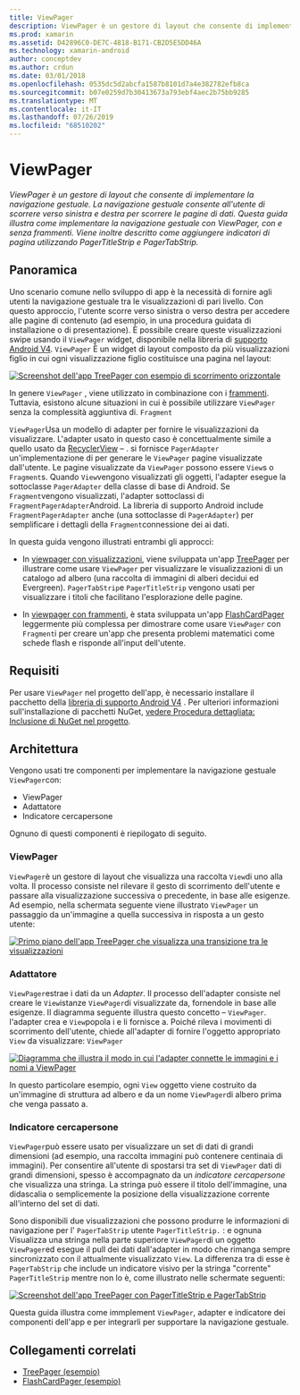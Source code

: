 ```yaml
---
title: ViewPager
description: ViewPager è un gestore di layout che consente di implementare la navigazione gestuale. La navigazione gestuale consente all'utente di scorrere verso sinistra e destra per scorrere le pagine di dati. Questa guida illustra come implementare la navigazione gestuale con ViewPager, con e senza frammenti. Viene inoltre descritto come aggiungere indicatori di pagina utilizzando PagerTitleStrip e PagerTabStrip.
ms.prod: xamarin
ms.assetid: D42896C0-DE7C-4818-B171-CB2D5E5DD46A
ms.technology: xamarin-android
author: conceptdev
ms.author: crdun
ms.date: 03/01/2018
ms.openlocfilehash: 0535dc5d2abcfa1587b8101d7a4e382782efb8ca
ms.sourcegitcommit: b07e0259d7b30413673a793ebf4aec2b75bb9285
ms.translationtype: MT
ms.contentlocale: it-IT
ms.lasthandoff: 07/26/2019
ms.locfileid: "68510202"
---
```

# <a name="viewpager"></a>ViewPager

_ViewPager è un gestore di layout che consente di implementare la navigazione gestuale. La navigazione gestuale consente all'utente di scorrere verso sinistra e destra per scorrere le pagine di dati. Questa guida illustra come implementare la navigazione gestuale con ViewPager, con e senza frammenti. Viene inoltre descritto come aggiungere indicatori di pagina utilizzando PagerTitleStrip e PagerTabStrip._

 
## <a name="overview"></a>Panoramica

Uno scenario comune nello sviluppo di app è la necessità di fornire agli utenti la navigazione gestuale tra le visualizzazioni di pari livello. Con questo approccio, l'utente scorre verso sinistra o verso destra per accedere alle pagine di contenuto (ad esempio, in una procedura guidata di installazione o di presentazione). È possibile creare queste visualizzazioni swipe usando il `ViewPager` widget, disponibile nella libreria di [supporto Android V4](https://www.nuget.org/packages/Xamarin.Android.Support.v4/). `ViewPager` È un widget di layout composto da più visualizzazioni figlio in cui ogni visualizzazione figlio costituisce una pagina nel layout: 

[![Screenshot dell'app TreePager con esempio di scorrimento orizzontale](images/01-intro-sml.png)](images/01-intro.png#lightbox)

In genere `ViewPager` , viene utilizzato in combinazione con i [frammenti](~/android/platform/fragments/index.md). Tuttavia, esistono alcune situazioni in cui è possibile utilizzare `ViewPager` senza la complessità aggiuntiva di. `Fragment`

`ViewPager`Usa un modello di adapter per fornire le visualizzazioni da visualizzare. L'adapter usato in questo caso è concettualmente simile a quello usato da [RecyclerView](~/android/user-interface/layouts/recycler-view/index.md) &ndash; . si fornisce `PagerAdapter` un'implementazione di per generare le `ViewPager` pagine visualizzate dall'utente. Le pagine visualizzate da `ViewPager` possono essere `View`s o `Fragment`s. Quando `View`vengono visualizzati gli oggetti, l'adapter esegue la sottoclasse `PagerAdapter` della classe di base di Android. Se `Fragment`vengono visualizzati, l'adapter sottoclassi di `FragmentPagerAdapter`Android. La libreria di supporto Android include `FragmentPagerAdapter` anche (una sottoclasse di `PagerAdapter`) per semplificare i dettagli della `Fragment`connessione dei ai dati. 

In questa guida vengono illustrati entrambi gli approcci: 

-   In [viewpager con visualizzazioni](~/android/user-interface/controls/view-pager/viewpager-and-views.md), viene sviluppata un'app [TreePager](https://developer.xamarin.com/samples/monodroid/UserInterface/TreePager/) per illustrare come usare `ViewPager` per visualizzare le visualizzazioni di un catalogo ad albero (una raccolta di immagini di alberi decidui ed Evergreen). 
    `PagerTabStrip`e `PagerTitleStrip` vengono usati per visualizzare i titoli che facilitano l'esplorazione delle pagine.

-   In [viewpager con frammenti](~/android/user-interface/controls/view-pager/viewpager-and-fragments.md), è stata sviluppata un'app [FlashCardPager](https://developer.xamarin.com/samples/monodroid/UserInterface/TreePager/) leggermente più complessa per dimostrare come usare `ViewPager` con `Fragment`i per creare un'app che presenta problemi matematici come schede flash e risponde all'input dell'utente. 


## <a name="requirements"></a>Requisiti

Per usare `ViewPager` nel progetto dell'app, è necessario installare il pacchetto della [libreria di supporto Android V4](https://www.nuget.org/packages/Xamarin.Android.Support.v4/) . Per ulteriori informazioni sull'installazione di pacchetti NuGet, [vedere Procedura dettagliata: Inclusione di NuGet nel progetto](https://docs.microsoft.com/visualstudio/mac/nuget-walkthrough). 

 
## <a name="architecture"></a>Architettura

Vengono usati tre componenti per implementare la navigazione gestuale `ViewPager`con:

-   ViewPager
-   Adattatore
-   Indicatore cercapersone

Ognuno di questi componenti è riepilogato di seguito.



### <a name="viewpager"></a>ViewPager

`ViewPager`è un gestore di layout che visualizza una raccolta `View`di uno alla volta. Il processo consiste nel rilevare il gesto di scorrimento dell'utente e passare alla visualizzazione successiva o precedente, in base alle esigenze. Ad esempio, nella schermata seguente viene illustrato `ViewPager` un passaggio da un'immagine a quella successiva in risposta a un gesto utente: 

[![Primo piano dell'app TreePager che visualizza una transizione tra le visualizzazioni](images/02-transition-sml.png)](images/02-transition.png#lightbox)


### <a name="adapter"></a>Adattatore

`ViewPager`estrae i dati da un *Adapter*. Il processo dell'adapter consiste nel creare le `View`istanze `ViewPager`di visualizzate da, fornendole in base alle esigenze. Il diagramma seguente illustra questo concetto &ndash; `ViewPager`. l'adapter crea e `View`popola i e li fornisce a. Poiché rileva i movimenti di scorrimento dell'utente, chiede all'adapter di fornire l'oggetto appropriato `View` da visualizzare: `ViewPager` 

[![Diagramma che illustra il modo in cui l'adapter connette le immagini e i nomi a ViewPager](images/03-adapter-sml.png)](images/03-adapter.png#lightbox)

In questo particolare esempio, ogni `View` oggetto viene costruito da un'immagine di struttura ad albero e da un nome `ViewPager`di albero prima che venga passato a. 



### <a name="pager-indicator"></a>Indicatore cercapersone

`ViewPager`può essere usato per visualizzare un set di dati di grandi dimensioni (ad esempio, una raccolta immagini può contenere centinaia di immagini). Per consentire all'utente di spostarsi tra set di `ViewPager` dati di grandi dimensioni, spesso è accompagnato da un *indicatore cercapersone* che visualizza una stringa. La stringa può essere il titolo dell'immagine, una didascalia o semplicemente la posizione della visualizzazione corrente all'interno del set di dati. 

Sono disponibili due visualizzazioni che possono produrre le informazioni di navigazione per l' `PagerTabStrip` utente `PagerTitleStrip.` : e ognuna Visualizza una stringa nella parte superiore `ViewPager`di un oggetto `ViewPager`ed esegue il pull dei dati dall'adapter in modo che rimanga sempre sincronizzato con il attualmente visualizzato `View`. La differenza tra di esse è `PagerTabStrip` che include un indicatore visivo per la stringa "corrente" `PagerTitleStrip` mentre non lo è, come illustrato nelle schermate seguenti: 

[![Screenshot dell'app TreePager con PagerTitleStrip e PagerTabStrip](images/04-comparison-sml.png)](images/04-comparison.png#lightbox)

Questa guida illustra come immplement `ViewPager`, adapter e indicatore dei componenti dell'app e per integrarli per supportare la navigazione gestuale. 



## <a name="related-links"></a>Collegamenti correlati

- [TreePager (esempio)](https://developer.xamarin.com/samples/monodroid/UserInterface/TreePager)
- [FlashCardPager (esempio)](https://developer.xamarin.com/samples/monodroid/UserInterface/FlashCardPager)
